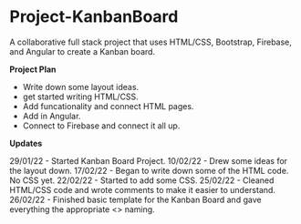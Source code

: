 # Project-KanbanBoard
A collaborative full stack project that uses HTML/CSS, Bootstrap, Firebase, and Angular to create a Kanban board.

**Project Plan**
* Write down some layout ideas.
* get started writing HTML/CSS.
* Add funcationality and connect HTML pages.
* Add in Angular.
* Connect to Firebase and connect it all up.

**Updates**

29/01/22 - Started Kanban Board Project.
10/02/22 - Drew some ideas for the layout down.
17/02/22 - Began to write down some of the HTML code. No CSS yet.
22/02/22 - Started to add some CSS.
25/02/22 - Cleaned HTML/CSS code and wrote comments to make it easier to understand.
26/02/22 - Finished basic template for the Kanban Board and gave everything the appropriate <> naming.

